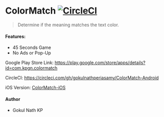 # ColorMatch [![CircleCI](https://circleci.com/gh/gokulnathperiasamy/ColorMatch-Android/tree/master.svg?style=shield)](https://circleci.com/gh/gokulnathperiasamy/ColorMatch-Android/tree/master)

> Determine if the meaning matches the text color.

#### Features:

- 45 Seconds Game
- No Ads or Pop-Up

Google Play Store Link: https://play.google.com/store/apps/details?id=com.kpgn.colormatch

CircleCI: https://circleci.com/gh/gokulnathperiasamy/ColorMatch-Android

iOS Version: [ColorMatch-iOS](https://github.com/gokulnathperiasamy/ColorMatch-iOS)

#### Author

- Gokul Nath KP
